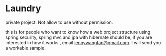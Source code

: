 # Laundry

private project. 
Not allow to use without permission.

this is for people who want to know how a web project structure using spring security, spring mvc and jpa with hibernate should be, if you are interested in how it works , email jennywangfan@gmail.com. I will send you a workable sample.
